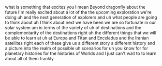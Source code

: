 what is something that excites you I mean Beyond dragonfly about the future I'm really excited about a lot of the the upcoming exploration we're doing uh and the next generation of explorers and uh what people are going to think about uh I think about next we have been we are so fortunate in our solar system um in terms of the variety of uh of destinations and the complementarity of the destinations right uh the different things that we will be able to learn at uh at Europa and Titan and Enceladus and the Iranian satellites right each of these give us a different story a different history and a picture into the realm of possible uh scenarios for uh you know for for planetary histories for the histories of Worlds and I just can't wait to to learn about all of them frankly